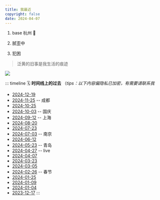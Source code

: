 ```yaml
---
title: 我最近
copyright: false
date: 2024-04-07
---
```


1. base 杭州 🧱

2. 腻歪中

3. 犯困

> 泛黄的旧事是我生活的痕迹

<img src="./image/now.png">

::: timeline
🗓️ **时间线上的过去** （_tips：以下内容偏隐私已加密，有需要请联系我_

- [2024-12-19](/post/20241219)
- [2024-11-25](/post/20241125) -- 成都
- [2024-10-25](/post/20241025)
- [2024-10-03](/post/20241003) -- 国庆
- [2024-09-12](/post/20240912) -- 上海
- [2024-08-20](/post/20240820)
- [2024-07-23](/post/20240723)
- [2024-07-03](/post/20240703) -- 南京
- [2024-06-12](/post/20240612)
- [2024-05-23](/post/20240523) -- 青岛
- [2024-04-27](/post/20240427) -- live
- [2024-04-07](/post/20240407)
- [2024-03-23](/post/3)
- [2024-03-05](/post/2)
- [2024-02-26](/post/20240226) -- 春节
- [2024-01-25](/post/4)
- [2024-01-09](/post/50573)
- [2024-01-04](/post/76)
- [2023-12-17](/post/44361)
  :::
